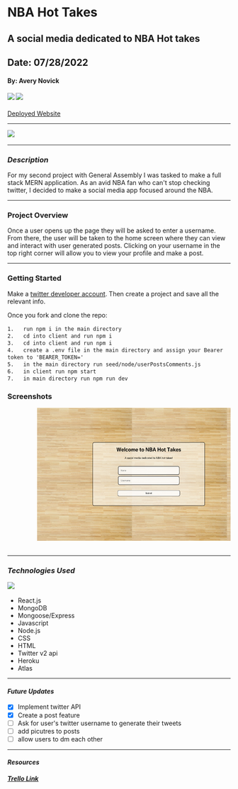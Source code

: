 # NBA Hot Takes

## A social media dedicated to NBA Hot takes

## Date: 07/28/2022

#### By: Avery Novick

#### [<img src = "https://library.kissclipart.com/20190908/aee/kissclipart-github-icon-logo-icon-media-icon-b93d26ddc375e57b.png" height = "25px">](https://github.com/anovick1) [<img src = "https://cdn-icons-png.flaticon.com/512/174/174857.png" height = "25px">](https://www.linkedin.com/in/avery-novick-8651a7176/)

<a href="https://novick-nba-app.herokuapp.com/" target="_blank" rel="noreferrer">Deployed Website</a>

---

<img src="https://static.vecteezy.com/system/resources/previews/001/188/689/non_2x/basketball-on-fire-png.png"  height="350">

---

### _Description_

For my second project with General Assembly I was tasked to make a full stack MERN application. As an avid NBA fan who can't stop checking twitter, I decided to make a social media app focused around the NBA.

---

### Project Overview

Once a user opens up the page they will be asked to enter a username. From there, the user will be taken to the home screen where they can view and interact with user generated posts. Clicking on your username in the top right corner will allow you to view your profile and make a post.

---

### Getting Started

Make a [twitter developer account](https://developer.twitter.com/en/portal/dashboard). Then create a project and save all the relevant info.

Once you fork and clone the repo:

    1.   run npm i in the main directory
    2.   cd into client and run npm i
    3.   cd into client and run npm i
    4.   create a .env file in the main directory and assign your Bearer token to 'BEARER_TOKEN='
    5.   in the main directory run seed/node/userPostsComments.js
    6.   in client run npm start
    7.   in main directory run npm run dev

### Screenshots

<div style= "center">
    <pre>
        <img src="images/loginpage.png"  height="300">&nbsp;&nbsp;&nbsp;<img src="images/newsfeed.png" height="300">&nbsp;&nbsp;&nbsp;<img src="images/profile.png" height="300">&nbsp;&nbsp;&nbsp;<img src="images/create.png" height="300">
    </pre>
</div>

---

### _Technologies Used_

<img src="https://www.thinksys.com/assets/images/MERN-logo.png"  width="800">

- React.js
- MongoDB
- Mongoose/Express
- Javascript
- Node.js
- CSS
- HTML
- Twitter v2 api
- Heroku
- Atlas

---

#### _Future Updates_

- [x] Implement twitter API
- [x] Create a post feature
- [ ] Ask for user's twitter username to generate their tweets
- [ ] add picutres to posts
- [ ] allow users to dm each other

---

#### **_Resources_**

##### [Trello Link](https://trello.com/b/yFObpZ1y/project-2)
